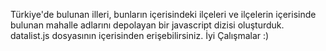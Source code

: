 
Türkiye'de bulunan illeri, bunların içerisindeki ilçeleri ve ilçelerin içerisinde bulunan mahalle adlarını depolayan bir javascript dizisi oluşturduk.
datalist.js dosyasının içerisinden erişebilirsiniz.
İyi Çalışmalar :)

